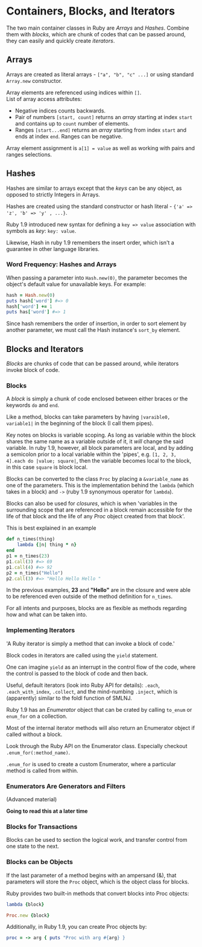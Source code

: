 # Containers, Blocks, and Iterators #
The two main container classes in Ruby are *Arrays* and *Hashes*.
Combine them with *blocks*, which are chunk of codes that can be passed
around, they can easily and quickly create *iterators*.

## Arrays ##
Arrays are created as literal arrays - `["a", "b", "c" ...]` or using
standard `Array.new` constructor.

Array elements are referenced using indices within `[]`.  
List of array access attributes:

* Negative indices counts backwards.
* Pair of numbers `[start, count]` returns an *array* starting at index
	`start` and contains up to `count` number of elements.
* Ranges `[start...end]` returns an *array* starting from index `start`
	and ends at index `end`.  Ranges can be negative.

Array element assignment is `a[1] = value` as well as working with pairs
and ranges selections.


## Hashes ##
Hashes are similar to arrays except that the *keys* can be any object,
as opposed to strictly Integers in Arrays.

Hashes are created using the standard constructor or hash literal -
`{'a' => 'z', 'b' => 'y' , ...}`.

Ruby 1.9 introduced new syntax for defining a `key => value`
association with symbols as *key*: `key: value`.

Likewise, Hash in ruby 1.9 remembers the insert order, which isn't a
guarantee in other language libraries.

### Word Frequency: Hashes and Arrays ###
When passing a parameter into `Hash.new(0)`, the parameter becomes the
object's default value for unavailable keys. For example:

```ruby
hash = Hash.new(0)
puts hash['word'] #=> 0
hash['word'] += 1
puts has['word'] #=> 1
````

Since hash remembers the order of insertion, in order to sort element by
another parameter, we must call the Hash instance's `sort_by` element.

## Blocks and Iterators ##
*Blocks* are chunks of code that can be passed around, while iterators
invoke block of code.

### Blocks ###
A *block* is simply a chunk of code enclosed between either braces or
the keywords `do` and `end`.

Like a method, blocks can take parameters by having  `|varaible0,
variable1|` in the beginning of the block (I call them pipes).

Key notes on blocks is variable scoping.  As long as variable within the
block shares the same name as a variable outside of it, it *will* change
the said variable.  In ruby 1.9, however, all block parameters are
local, and by adding a semicolon prior to a local variable within the
'pipes', e.g. `[1, 2, 3, 4].each do |value; square|`, then the variable
becomes local to the block, in this case `square` is block local.

Blocks can be converted to the class `Proc` by placing a
`&variable_name` as one of the parameters. This is the implementation
behind the `lambda` (which takes in a block) and `->` (ruby 1.9
synonymous operator for `lambda`). 

Blocks can also be used for *closures*, which is when 'variables in the
surrounding scope that are referenced in a block remain accessible for
the life of that block and the life of any *Proc* object created from
that block'.

This is best explained in an example

```ruby
def n_times(thing)
    lambda {|n| thing * n}
end
p1 = n_times(23)
p1.call(3) #=> 69
p1.call(4) #=> 92
p2 = n_times("Hello")
p2.call(3) #=> "Hello Hello Hello "
```

In the previous examples, **23** and **"Hello"** are in the closure and
were able to be referenced even outside of the method definition for
`n_times`.

For all intents and purposes, blocks are as flexible as methods
regarding how and what can be taken into.

### Implementing Iterators ###
'A Ruby iterator is simply a method that can invoke a block of code.'

Block codes in iterators are called using the `yield` statement.

One can imagine `yield` as an interrupt in the control flow of the code,
where the control is passed to the block of code and then back.

Useful, default iterators (look into Ruby API for details):
`.each`, `.each_with_index`, `.collect`, and the mind-numbing `.inject`,
which is (apparently) similar to the foldl function of SMLNJ.

Ruby 1.9 has an *Enumerator* object that can be crated by calling
`to_enum` or `enum_for` on a collection.

Most of the internal iterator methods will also return an Enumerator
object if called without a block.

Look through the Ruby API on the Enumerator class.  Especially checkout
`.enum_for(:method_name)`.

`.enum_for` is used to create a custom Enumerator, where a particular
method is called from within.

### Enumerators Are Generators and Filters ###
(Advanced material)

**Going to read this at a later time**

### Blocks for Transactions ###
Blocks can be used to section the logical work, and transfer control
from one state to the next.

### Blocks can be Objects ###
If the last parameter of a method begins with an ampersand (&), that
parameters will store the `Proc` object, which is the object class for
blocks.

Ruby provides two built-in methods that convert blocks into Proc
objects:

```ruby
lambda {block}

Proc.new {block}
```

Additionally, in Ruby 1.9, you can create Proc objects by:

```ruby
proc = -> arg { puts "Proc with arg #{arg} }
```
